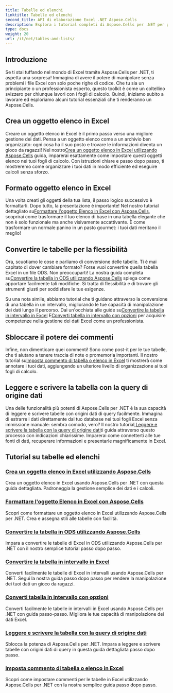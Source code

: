```yaml
---
title: Tabelle ed elenchi
linktitle: Tabelle ed elenchi
second_title: API di elaborazione Excel .NET Aspose.Cells
description: Esplora i tutorial completi di Aspose.Cells per .NET per gestire in modo efficiente i dati di Excel, creare tabelle e migliorare le tue competenze con guide facili da seguire.
type: docs
weight: 20
url: /it/net/tables-and-lists/
---
```

## Introduzione

Se ti stai tuffando nel mondo di Excel tramite Aspose.Cells per .NET, ti aspetta una sorpresa! Immagina di avere il potere di manipolare senza problemi i file Excel con solo poche righe di codice. Che tu sia un principiante o un professionista esperto, questo toolkit è come un coltellino svizzero per chiunque lavori con i fogli di calcolo. Quindi, iniziamo subito a lavorare ed esploriamo alcuni tutorial essenziali che ti renderanno un Aspose.Cells.

## Crea un oggetto elenco in Excel
 Creare un oggetto elenco in Excel è il primo passo verso una migliore gestione dei dati. Pensa a un oggetto elenco come a un archivio ben organizzato: ogni cosa ha il suo posto e trovare le informazioni diventa un gioco da ragazzi! Nel nostro[Crea un oggetto elenco in Excel utilizzando Aspose.Cells](./creating-list-object/) guida, imparerai esattamente come impostare questi oggetti elenco nei tuoi fogli di calcolo. Con istruzioni chiare e passo dopo passo, ti mostreremo come organizzare i tuoi dati in modo efficiente ed eseguire calcoli senza sforzo.

## Formato oggetto elenco in Excel
Una volta creati gli oggetti della tua lista, il passo logico successivo è formattarli. Dopo tutto, la presentazione è importante! Nel nostro tutorial dettagliato su[Formattare l'oggetto Elenco in Excel con Aspose.Cells](./formatting-list-object/), scoprirai come trasformare il tuo elenco di base in una tabella elegante che non è solo funzionale ma anche visivamente accattivante. È come trasformare un normale panino in un pasto gourmet: i tuoi dati meritano il meglio!

## Convertire le tabelle per la flessibilità
 Ora, scuotiamo le cose e parliamo di conversione delle tabelle. Ti è mai capitato di dover cambiare formato? Forse vuoi convertire quella tabella Excel in un file ODS. Non preoccuparti! La nostra guida completa su[Convertire la tabella in ODS utilizzando Aspose.Cells](./converting-table-to-ods/) spiega come apportare facilmente tali modifiche. Si tratta di flessibilità e di trovare gli strumenti giusti per soddisfare le tue esigenze.

Su una nota simile, abbiamo tutorial che ti guidano attraverso la conversione di una tabella in un intervallo, migliorando le tue capacità di manipolazione dei dati lungo il percorso. Dai un'occhiata alle guide su[Convertire la tabella in intervallo in Excel](./converting-table-to-range/) E[Converti tabella in intervallo con opzioni](./converting-table-to-range-with-options/) per acquisire competenze nella gestione dei dati Excel come un professionista.

## Sbloccare il potere dei commenti
 Infine, non dimenticare quei commenti! Sono come post-it per le tue tabelle, che ti aiutano a tenere traccia di note o promemoria importanti. Il nostro tutorial su[Imposta commento di tabella o elenco in Excel](./setting-comment-of-table-or-list/) ti mostrerà come annotare i tuoi dati, aggiungendo un ulteriore livello di organizzazione ai tuoi fogli di calcolo. 

## Leggere e scrivere la tabella con la query di origine dati
 Una delle funzionalità più potenti di Aspose.Cells per .NET è la sua capacità di leggere e scrivere tabelle con origini dati di query facilmente. Immagina di estrarre i dati direttamente dal tuo database nei tuoi fogli Excel senza immissione manuale: sembra comodo, vero? Il nostro tutorial,[Leggere e scrivere la tabella con la query di origine dati](./reading-and-writing-table-with-query-data-source/)ti guida attraverso questo processo con indicazioni chiarissime. Imparerai come connetterti alle tue fonti di dati, recuperare informazioni e presentarle magnificamente in Excel.

## Tutorial su tabelle ed elenchi
### [Crea un oggetto elenco in Excel utilizzando Aspose.Cells](./creating-list-object/)
Crea un oggetto elenco in Excel usando Aspose.Cells per .NET con questa guida dettagliata. Padroneggia la gestione semplice dei dati e i calcoli.
### [Formattare l'oggetto Elenco in Excel con Aspose.Cells](./formatting-list-object/)
Scopri come formattare un oggetto elenco in Excel utilizzando Aspose.Cells per .NET. Crea e assegna stili alle tabelle con facilità.
### [Convertire la tabella in ODS utilizzando Aspose.Cells](./converting-table-to-ods/)
Impara a convertire le tabelle di Excel in ODS utilizzando Aspose.Cells per .NET con il nostro semplice tutorial passo dopo passo.
### [Convertire la tabella in intervallo in Excel](./converting-table-to-range/)
Converti facilmente le tabelle di Excel in intervalli usando Aspose.Cells per .NET. Segui la nostra guida passo dopo passo per rendere la manipolazione dei tuoi dati un gioco da ragazzi.
### [Converti tabella in intervallo con opzioni](./converting-table-to-range-with-options/)
Converti facilmente le tabelle in intervalli in Excel usando Aspose.Cells per .NET con guida passo-passo. Migliora le tue capacità di manipolazione dei dati Excel.
### [Leggere e scrivere la tabella con la query di origine dati](./reading-and-writing-table-with-query-data-source/)
Sblocca la potenza di Aspose.Cells per .NET. Impara a leggere e scrivere tabelle con origini dati di query in questa guida dettagliata passo dopo passo.
### [Imposta commento di tabella o elenco in Excel](./setting-comment-of-table-or-list/)
Scopri come impostare commenti per le tabelle in Excel utilizzando Aspose.Cells per .NET con la nostra semplice guida passo dopo passo.
